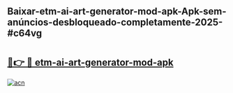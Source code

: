 ## Baixar-etm-ai-art-generator-mod-apk-Apk-sem-anúncios-desbloqueado-completamente-2025-#c64vg

# <h2><a href="https://ainizakaria.my?title=etm-ai-art-generator-mod-apk&ref=22M">🔗👉 🔴 etm-ai-art-generator-mod-apk</a></h2>

[![acn](https://github.com/user-attachments/assets/0f9c940e-d8b0-45ae-aac7-cd30a18b3e1c)](https://ainizakaria.my?title=etm-ai-art-generator-mod-apk&ref=22M)

